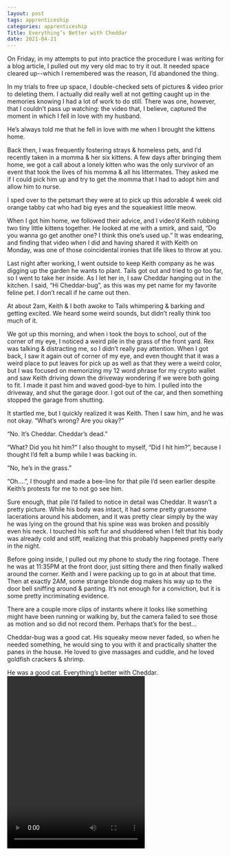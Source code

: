 ```yaml
---
layout: post 
tags: apprenticeship
categories: apprenticeship
Title: Everything’s Better with Cheddar
date: 2021-04-21
---
```


On Friday, in my attempts to put into practice the procedure I was writing for a blog article, I pulled out my very old mac to try it out.  It needed space cleared up--which I remembered was the reason, I’d abandoned the thing.  

In my trials to free up space, I double-checked sets of pictures & video prior to deleting them.  I actually did really well at not getting caught up in the memories knowing I had a lot of work to do still.  There was one, however, that I couldn’t pass up watching:  the video that, I believe, captured the moment in which I fell in love with my husband.  

He’s always told me that he fell in love with me when I brought the kittens home.  

Back then, I was frequently fostering strays & homeless pets, and I’d recently taken in a momma & her six kittens.  A few days after bringing them home, we got a call about a lonely kitten who was the only survivor of an event that took the lives of his momma & all his littermates.  They asked me if I could pick him up and try to get the momma that I had to adopt him and allow him to nurse.  

I sped over to the petsmart they were at to pick up this adorable 4 week old orange tabby cat who had big eyes and the squeakiest little meow.  

When I got him home, we followed their advice, and I video’d Keith rubbing two tiny little kittens together.  He looked at me with a smirk, and said, “Do you wanna go get another one?  I think this one’s used up.”  It was endearing, and finding that video when I did and having shared it with Keith on Monday, was one of those coincidental ironies that life likes to throw at you.  

Last night after working, I went outside to keep Keith company as he was digging up the garden he wants to plant.  Tails got out and tried to go too far, so I went to take her inside.  As I let her in, I saw Cheddar hanging out in the kitchen. I said, “Hi Cheddar-bug”, as this was my pet name for my favorite feline pet.  I don’t recall if he came out then.  

At about 2am, Keith & I both awoke to Tails whimpering & barking and getting excited.  We heard some weird sounds, but didn’t really think too much of it.  

We got up this morning, and when i took the boys to school, out of the corner of my eye, I noticed a weird pile in the grass of the front yard.  Rex was talking & distracting me, so I didn’t really pay attention.  When I got back, I saw it again out of corner of my eye, and even thought that it was a weird place to put leaves for pick up as well as that they were a weird color, but I was focused on memorizing my 12 word phrase for my crypto wallet and saw Keith driving down the driveway wondering if we were both going to fit.  I made it past him and waved good-bye to him.  I pulled into the driveway, and shut the garage door.  I got out of the car, and then something stopped the garage from shutting.  

It startled me, but I quickly realized it was Keith.  Then I saw him, and he was not okay.  “What’s wrong?  Are you okay?”

“No.  It’s Cheddar.  Cheddar’s dead.”

“What?  Did you hit him?”  I also thought to myself, “Did I hit him?”, because I thought I’d felt a bump while I was backing in.

“No, he’s in the grass.”

“Oh....”, I thought and made a bee-line for that pile I’d seen earlier despite Keith’s protests for me to not go see him.  

Sure enough, that pile I’d failed to notice in detail
was Cheddar.  It wasn’t a pretty picture.  While his body was 
intact, it had some pretty gruesome lacerations around 
his abdomen, and it was pretty clear simply by the way he was lying
on the ground that his spine was was broken and possibly
even his neck.  I touched his soft fur and shuddered when I
felt that his body was already cold and stiff, realizing 
that this probably happened pretty early in the night.  

Before going inside, I pulled out my phone to study the ring footage.  There he was at 11:35PM at the front door, just sitting there and then finally walked around the corner.  Keith and I were packing up to go in at about that time.  Then at exactly 2AM, some strange blonde dog makes his way up to the door bell sniffing around & panting.  It’s not enough for a conviction, but it is some pretty incriminating evidence.

There are a couple more clips of instants where it looks like something might have been running or walking by, but the camera failed to see those as motion and so did not record them.  Perhaps that’s for the best…

Cheddar-bug was a good cat.  His squeaky meow never faded, so when he needed something, he would sing to you with it and practically shatter the panes in the house.  He loved to give massages and cuddle, and he loved goldfish crackers & shrimp.  

He was a good cat.  Everything’s better with Cheddar.  
<video src="https://maniginam.github.io/apprenticeship/pics&vids/CheddarKitten.mp4" width="320" height="400" controls></video>